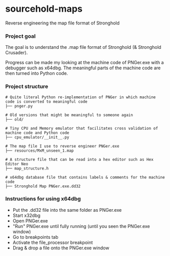 # sourcehold-maps
Reverse engineering the map file format of Stronghold

### Project goal
The goal is to understand the .map file format of Stronghold (& Stronghold Crusader).

Progress can be made my looking at the machine code of PNGer.exe with a debugger such as x64dbg.
The meaningful parts of the machine code are then turned into Python code.

### Project structure
```
# Quite literal Python re-implementation of PNGer in which machine code is converted to meaningful code
├── pnger.py 

# Old versions that might be meaningful to someone again
├── old/    

# Tiny CPU and Memory emulator that facilitates cross validation of machine code and Python code
├── cpu_emulator/__init__.py 

# The map file I use to reverse engineer PNGer.exe
├── resources/MxM_unseen_1.map

# A structure file that can be read into a hex editor such as Hex Editor Neo
├── map_structure.h

# x64dbg database file that contains labels & comments for the machine code
├── Stronghold Map PNGer.exe.dd32
```

### Instructions for using x64dbg
- Put the .dd32 file into the same folder as PNGer.exe
- Start x32dbg
- Open PNGer.exe
- "Run" PNGer.exe until fully running (until you seen the PNGer.exe window)
- Go to breakpoints tab
- Activate the file_processor breakpoint
- Drag & drop a file onto the PNGer.exe window
